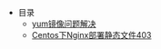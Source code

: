- 目录
  - [yum镜像问题解决](md/环境安装/yum镜像问题解决)
  - [Centos下Nginx部署静态文件403](/md/环境安装/Centos下Nginx部署静态文件403)

